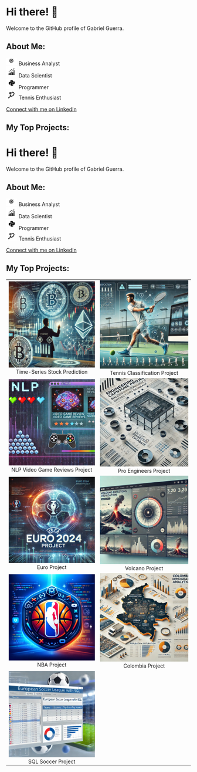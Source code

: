 # Hi there! 👋

Welcome to the GitHub profile of Gabriel Guerra.

## About Me:
<img src="https://github.com/GabrielDarioGuerra/GabrielDarioGuerra/blob/main/business.png" width="30" /> Business Analyst  
<img src="https://github.com/GabrielDarioGuerra/GabrielDarioGuerra/blob/main/data.png" width="30" /> Data Scientist  
<img src="https://github.com/GabrielDarioGuerra/GabrielDarioGuerra/blob/main/python.png" width="30" /> Programmer  
<img src="https://github.com/GabrielDarioGuerra/GabrielDarioGuerra/blob/main/tennis.png" width="30" /> Tennis Enthusiast  

[Connect with me on LinkedIn](https://www.linkedin.com/in/gabrieldarioguerra/)

## My Top Projects:
# Hi there! 👋

Welcome to the GitHub profile of Gabriel Guerra.

## About Me:
<img src="https://github.com/GabrielDarioGuerra/GabrielDarioGuerra/blob/main/business.png" width="30" /> Business Analyst  
<img src="https://github.com/GabrielDarioGuerra/GabrielDarioGuerra/blob/main/data.png" width="30" /> Data Scientist  
<img src="https://github.com/GabrielDarioGuerra/GabrielDarioGuerra/blob/main/python.png" width="30" /> Programmer  
<img src="https://github.com/GabrielDarioGuerra/GabrielDarioGuerra/blob/main/tennis.png" width="30" /> Tennis Enthusiast  

[Connect with me on LinkedIn](https://www.linkedin.com/in/gabrieldarioguerra/)

## My Top Projects:
<table>
  <tr>
    <td align="center">
      <a href="https://github.com/GabrielDarioGuerra/Time-Series-stock-prediction" target="_blank" rel="noopener noreferrer">
        <img src="https://github.com/GabrielDarioGuerra/GabrielDarioGuerra/blob/main/time_seriers_stock_prediction.webp" width="300" />
      </a>
      <br />
      Time-Series Stock Prediction
    </td>
    <td align="center">
      <a href="" target="_blank" rel="noopener noreferrer">
        <img src="https://github.com/GabrielDarioGuerra/GabrielDarioGuerra/blob/main/tennisshot_classification.webp" width="300" />
      </a>
      <br />
      Tennis Classification Project
    </td>
  </tr>
  <tr>
    <td align="center">
      <a href="https://github.com/GabrielDarioGuerra/NLP-video-game-review-analysis" target="_blank" rel="noopener noreferrer">
        <img src="https://github.com/GabrielDarioGuerra/GabrielDarioGuerra/blob/main/videogames.webp" width="300" />
      </a>
      <br />
      NLP Video Game Reviews Project
    </td>
    <td align="center">
      <a href="https://github.com/GabrielDarioGuerra/Data-Science-Portfolio/tree/master/Data%20Engineering" target="_blank" rel="noopener noreferrer">
        <img src="https://github.com/GabrielDarioGuerra/GabrielDarioGuerra/blob/main/proengineers.webp" width="300" />
      </a>
      <br />
      Pro Engineers Project
    </td>
  </tr>
  <tr>
    <td align="center">
      <a href="https://github.com/GabrielDarioGuerra/Data-Science-Portfolio/tree/master/Euro%20Soccer" target="_blank" rel="noopener noreferrer">
        <img src="https://github.com/GabrielDarioGuerra/GabrielDarioGuerra/blob/main/euro.webp" width="300" />
      </a>
      <br />
      Euro Project
    </td>
    <td align="center">
      <a href="https://github.com/GabrielDarioGuerra/Data-Science-Portfolio/tree/master/Volcanoes%20Streamlit" target="_blank" rel="noopener noreferrer">
        <img src="https://github.com/GabrielDarioGuerra/GabrielDarioGuerra/blob/main/volcano.webp" width="300" />
      </a>
      <br />
      Volcano Project
    </td>
  </tr>
  <tr>
    <td align="center">
      <a href="https://github.com/GabrielDarioGuerra/Data-Science-Portfolio/tree/master/NBA%20Interactive%20Map" target="_blank" rel="noopener noreferrer">
        <img src="https://github.com/GabrielDarioGuerra/GabrielDarioGuerra/blob/main/NBA%20icon.webp" width="300" />
      </a>
      <br />
      NBA Project
    </td>
    <td align="center">
      <a href="https://github.com/GabrielDarioGuerra/Data-Science-Portfolio/tree/master/Colombia%20Data%20Analytics" target="_blank" rel="noopener noreferrer">
        <img src="https://github.com/GabrielDarioGuerra/GabrielDarioGuerra/blob/main/colombia.webp" width="300" />
      </a>
      <br />
      Colombia Project
    </td>
  </tr>
  <tr>
    <td align="center">
      <a href="https://github.com/GabrielDarioGuerra/Data-Science-Portfolio/tree/master/SQL%20European%20Soccer%20League" target="_blank" rel="noopener noreferrer">
        <img src="https://github.com/GabrielDarioGuerra/GabrielDarioGuerra/blob/main/sqlfootball.webp" width="300" />
      </a>
      <br />
      SQL Soccer Project
    </td>
  </tr>
</table>

